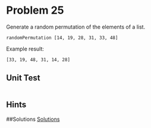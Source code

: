 # Problem 25

Generate a random permutation of the elements of a list.

```
randomPermutation [14, 19, 28, 31, 33, 48]
```

Example result:

``` 
[33, 19, 48, 31, 14, 28]
```

## Unit Test
```

```

## Hints

##Solutions 
[Solutions](../s/s25.md)
